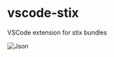 # vscode-stix
VSCode extension for stix bundles

<p><img src="https://github.ibm.com/Think-Friday/vscode-stix/raw/master/assets/stix.gif" alt="Json"/></p>
